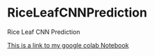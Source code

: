# RiceLeafCNNPrediction
Rice Leaf CNN Prediction

[This is a link to my google colab Notebook](https://colab.research.google.com/drive/1viUsujWoMO1iI3s0BRM5YAlBjVC0dPja)
